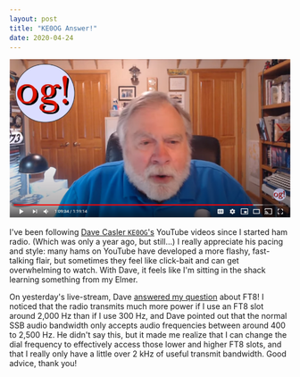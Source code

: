 ```yaml
---
layout: post
title: "KE0OG Answer!"
date: 2020-04-24
---
```


![Dave Casler KE0OG on YouTube](/assets/2020-04-24-ke0og.PNG)

I've been following
[Dave Casler `KE0OG`'s](https://www.youtube.com/channel/UCaBtYooQdmNzq63eID8RaLQ) YouTube videos
since I started ham radio. (Which was only a year ago, but still...) I really appreciate his pacing
and style: many hams on YouTube have developed a more flashy, fast-talking flair, but sometimes they
feel like click-bait and can get overwhelming to watch. With Dave, it feels like I'm sitting in the
shack learning something from my Elmer.

On yesterday's live-stream, Dave
[answered my question](https://www.youtube.com/watch?v=d1UXHGLYZZk&t=4103) about FT8! I noticed that
the radio transmits much more power if I use an FT8 slot around 2,000 Hz than if I use 300 Hz, and
Dave pointed out that the normal SSB audio bandwidth only accepts audio frequencies between around
400 to 2,500 Hz. He didn't say this, but it made me realize that I can change the dial frequency to
effectively access those lower and higher FT8 slots, and that I really only have a little over 2 kHz
of useful transmit bandwidth. Good advice, thank you!
